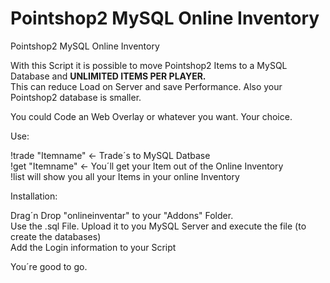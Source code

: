 # Pointshop2 MySQL Online Inventory
Pointshop2 MySQL Online Inventory

With this Script it is possible to move Pointshop2 Items to a MySQL Database and <b>UNLIMITED ITEMS PER PLAYER.</b><br>
This can reduce Load on Server and save Performance.
Also your Pointshop2 database is smaller.

You could Code an Web Overlay or whatever you want. Your choice.

Use:

!trade "Itemname" <- Trade´s to MySQL Datbase <br>
!get "Itemname" <- You´ll get your Item out of the Online Inventory<br>
!list will show you all your Items in your online Inventory

Installation:

Drag´n Drop "onlineinventar" to your "Addons" Folder.<br>
Use the .sql File.
Upload it to you MySQL Server and execute the file (to create the databases)<br>
Add the Login information to your Script

You´re good to go.
